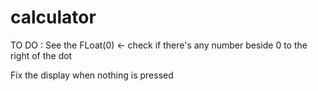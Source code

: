 # calculator

TO DO : 
See the FLoat(0) <- check if there's any number beside 0 to the right
of the dot 

Fix the display when nothing is pressed